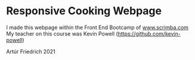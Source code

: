 # Responsive Cooking Webpage

I made this webpage within the Front End Bootcamp of www.scrimba.com
My teacher on this course was Kevin Powell (https://github.com/kevin-powell)

Artúr Friedrich 2021
